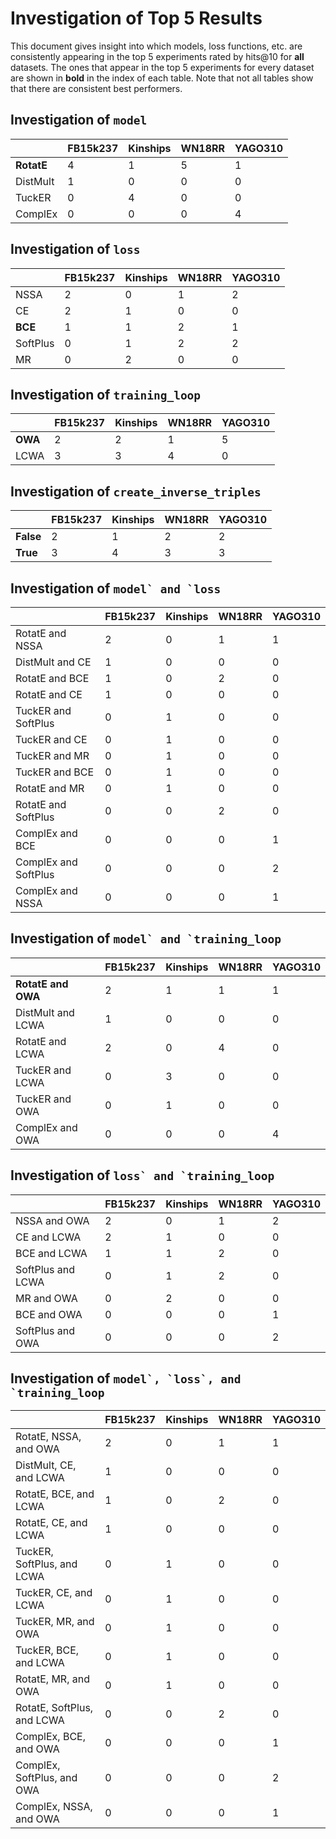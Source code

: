 # Investigation of Top 5 Results

This document gives insight into which models, loss functions, etc. are consistently
appearing in the top 5 experiments rated by hits@10 for **all** datasets. The ones that appear in the top 5
experiments for every dataset are shown in **bold** in the index of each table. Note that not all tables
show that there are consistent best performers.

## Investigation of `model`

|            |   FB15k237 |   Kinships |   WN18RR |   YAGO310 |
|------------|------------|------------|----------|-----------|
| **RotatE** |          4 |          1 |        5 |         1 |
| DistMult   |          1 |          0 |        0 |         0 |
| TuckER     |          0 |          4 |        0 |         0 |
| ComplEx    |          0 |          0 |        0 |         4 |


## Investigation of `loss`

|          |   FB15k237 |   Kinships |   WN18RR |   YAGO310 |
|----------|------------|------------|----------|-----------|
| NSSA     |          2 |          0 |        1 |         2 |
| CE       |          2 |          1 |        0 |         0 |
| **BCE**  |          1 |          1 |        2 |         1 |
| SoftPlus |          0 |          1 |        2 |         2 |
| MR       |          0 |          2 |        0 |         0 |


## Investigation of `training_loop`

|         |   FB15k237 |   Kinships |   WN18RR |   YAGO310 |
|---------|------------|------------|----------|-----------|
| **OWA** |          2 |          2 |        1 |         5 |
| LCWA    |          3 |          3 |        4 |         0 |


## Investigation of `create_inverse_triples`

|           |   FB15k237 |   Kinships |   WN18RR |   YAGO310 |
|-----------|------------|------------|----------|-----------|
| **False** |          2 |          1 |        2 |         2 |
| **True**  |          3 |          4 |        3 |         3 |


## Investigation of ``model` and `loss``

|                      |   FB15k237 |   Kinships |   WN18RR |   YAGO310 |
|----------------------|------------|------------|----------|-----------|
| RotatE and NSSA      |          2 |          0 |        1 |         1 |
| DistMult and CE      |          1 |          0 |        0 |         0 |
| RotatE and BCE       |          1 |          0 |        2 |         0 |
| RotatE and CE        |          1 |          0 |        0 |         0 |
| TuckER and SoftPlus  |          0 |          1 |        0 |         0 |
| TuckER and CE        |          0 |          1 |        0 |         0 |
| TuckER and MR        |          0 |          1 |        0 |         0 |
| TuckER and BCE       |          0 |          1 |        0 |         0 |
| RotatE and MR        |          0 |          1 |        0 |         0 |
| RotatE and SoftPlus  |          0 |          0 |        2 |         0 |
| ComplEx and BCE      |          0 |          0 |        0 |         1 |
| ComplEx and SoftPlus |          0 |          0 |        0 |         2 |
| ComplEx and NSSA     |          0 |          0 |        0 |         1 |


## Investigation of ``model` and `training_loop``

|                    |   FB15k237 |   Kinships |   WN18RR |   YAGO310 |
|--------------------|------------|------------|----------|-----------|
| **RotatE and OWA** |          2 |          1 |        1 |         1 |
| DistMult and LCWA  |          1 |          0 |        0 |         0 |
| RotatE and LCWA    |          2 |          0 |        4 |         0 |
| TuckER and LCWA    |          0 |          3 |        0 |         0 |
| TuckER and OWA     |          0 |          1 |        0 |         0 |
| ComplEx and OWA    |          0 |          0 |        0 |         4 |


## Investigation of ``loss` and `training_loop``

|                   |   FB15k237 |   Kinships |   WN18RR |   YAGO310 |
|-------------------|------------|------------|----------|-----------|
| NSSA and OWA      |          2 |          0 |        1 |         2 |
| CE and LCWA       |          2 |          1 |        0 |         0 |
| BCE and LCWA      |          1 |          1 |        2 |         0 |
| SoftPlus and LCWA |          0 |          1 |        2 |         0 |
| MR and OWA        |          0 |          2 |        0 |         0 |
| BCE and OWA       |          0 |          0 |        0 |         1 |
| SoftPlus and OWA  |          0 |          0 |        0 |         2 |


## Investigation of ``model`, `loss`, and `training_loop``

|                            |   FB15k237 |   Kinships |   WN18RR |   YAGO310 |
|----------------------------|------------|------------|----------|-----------|
| RotatE, NSSA, and OWA      |          2 |          0 |        1 |         1 |
| DistMult, CE, and LCWA     |          1 |          0 |        0 |         0 |
| RotatE, BCE, and LCWA      |          1 |          0 |        2 |         0 |
| RotatE, CE, and LCWA       |          1 |          0 |        0 |         0 |
| TuckER, SoftPlus, and LCWA |          0 |          1 |        0 |         0 |
| TuckER, CE, and LCWA       |          0 |          1 |        0 |         0 |
| TuckER, MR, and OWA        |          0 |          1 |        0 |         0 |
| TuckER, BCE, and LCWA      |          0 |          1 |        0 |         0 |
| RotatE, MR, and OWA        |          0 |          1 |        0 |         0 |
| RotatE, SoftPlus, and LCWA |          0 |          0 |        2 |         0 |
| ComplEx, BCE, and OWA      |          0 |          0 |        0 |         1 |
| ComplEx, SoftPlus, and OWA |          0 |          0 |        0 |         2 |
| ComplEx, NSSA, and OWA     |          0 |          0 |        0 |         1 |


